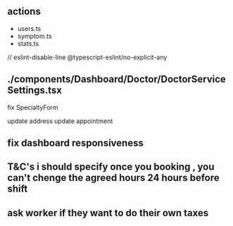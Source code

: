 ## actions
  - users.ts
  - symptom.ts
  - stats.ts

   // eslint-disable-line @typescript-eslint/no-explicit-any

## ./components/Dashboard/Doctor/DoctorServiceSettings.tsx

fix  SpecialtyForm

update address
update appointment

## fix dashboard responsiveness


## T&C's i should specify once you booking , you can't chenge the agreed hours 24 hours before shift
## ask worker if they want to do their own taxes 


